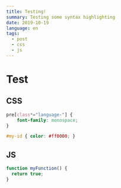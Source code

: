 ```yaml
---
title: Testing!
summary: Testing some syntax highlighting
date: 2019-10-19
language: en
tags:
  - post
  - css
  - js
---
```


# Test

## CSS

``` css
pre[class*="language-"] {
	font-family: monospace;
}

#my-id { color: #ff0000; }
```

## JS

``` js
function myFunction() {
  return true;
}
```